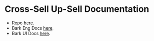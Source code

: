 # Cross-Sell Up-Sell Documentation 
- Repo [here](https://github.com/BARK-DGREEN/xsus-docs).
- Bark Eng Docs [here](https://docs.barkco.xyz/applications).
- Bark UI Docs [here](https://www.barkbox.com/bark-ui/utilities/typography#adjust-body-text-weight).
